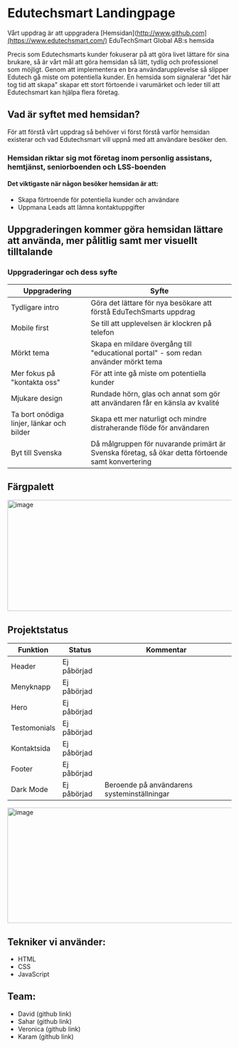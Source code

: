 # Edutechsmart Landingpage


Vårt uppdrag är att uppgradera [Hemsidan](http://www.github.com](https://www.edutechsmart.com/) EduTechSmart Global AB:s hemsida

Precis som Edutechsmarts kunder fokuserar på att göra livet lättare för sina brukare, så är vårt mål att göra hemsidan så lätt, tydlig och professionel som möjligt. Genom att implementera en bra användarupplevelse så slipper Edutech gå miste om potentiella kunder. En hemsida som signalerar "det här tog tid att skapa" skapar ett stort förtoende i varumärket och leder till att Edutechsmart kan hjälpa flera företag. 


## Vad är syftet med hemsidan?
För att förstå vårt uppdrag så behöver vi först förstå varför hemsidan existerar och vad Edutechsmart vill uppnå med att användare besöker den.
### Hemsidan riktar sig mot företag inom personlig assistans, hemtjänst, seniorboenden och LSS-boenden
#### Det viktigaste när någon besöker hemsidan är att: 
* Skapa förtroende för potentiella kunder och användare
* Uppmana Leads att lämna kontaktuppgifter



## Uppgraderingen kommer göra hemsidan lättare att använda, mer pålitlig samt mer visuellt tilltalande

### Uppgraderingar och dess syfte

| Uppgradering | Syfte |
| ------------- | ------------- |
| Tydligare intro | Göra det lättare för nya besökare att förstå EduTechSmarts uppdrag |
| Mobile first | Se till att upplevelsen är klockren på telefon |
| Mörkt tema | Skapa en mildare övergång till "educational portal" - som redan använder mörkt tema|
| Mer fokus på "kontakta oss" | För att inte gå miste om potentiella kunder |
| Mjukare design  | Rundade hörn, glas och annat som gör att användaren får en känsla av kvalité |
| Ta bort onödiga linjer, länkar och bilder | Skapa ett mer naturligt och mindre distraherande flöde för användaren  |
| Byt till Svenska | Då målgruppen för nuvarande primärt är Svenska företag, så ökar detta förtoende samt konvertering |



## Färgpalett
<img width="1241" height="249" alt="image" src="https://github.com/user-attachments/assets/c9b56799-6520-4307-a795-507f259d80d9" />

## Projektstatus
| Funktion | Status | Kommentar |
| -------- | ------- | ------- |
| Header | Ej påbörjad| |
| Menyknapp| Ej påbörjad| |
| Hero | Ej påbörjad| |
| Testomonials | Ej påbörjad| |
| Kontaktsida| Ej påbörjad| |
| Footer| Ej påbörjad| |
| Dark Mode| Ej påbörjad| Beroende på användarens systeminställningar |

<img width="1248" height="259" alt="image" src="https://github.com/user-attachments/assets/bf56aff4-d9a9-402c-adc4-d48acfd3a8e3" />



## Tekniker vi använder:
* HTML
* CSS
* JavaScript

## Team:
* David (github link)
* Sahar (github link)
* Veronica (github link)
* Karam (github link)

